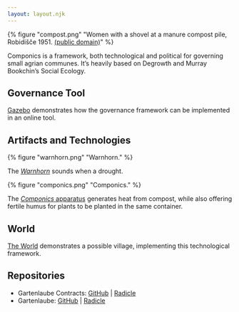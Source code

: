 ```yaml
---
layout: layout.njk
---
```


{% figure "compost.png" "Women with a shovel at a manure compost pile, Robidišče 1951. <a href='https://commons.wikimedia.org/wiki/File:%22Gnoj_basajo_v_ko%C5%A1_na_mu%C5%A1u%22,_Robidi%C5%A1%C4%8De_1951.jpg'>(public domain)</a>" %}

Componics is a framework, both technological and political for governing small agrian communes. It’s heavily based on Degrowth and Murray Bookchin’s Social Ecology.

## Governance Tool

[Gazebo](https://gazebo.compost.energy) demonstrates how the governance framework can be implemented in an online tool.

## Artifacts and Technologies

{% figure "warnhorn.png" "Warnhorn." %}

The [_Warnhorn_](https://www.dropbox.com/s/djdju0uh6bnfcqx/warnhorn.stl?dl=0) sounds when a drought.

{% figure "componics.png" "Componics." %}

The [_Componics_ apparatus](https://www.dropbox.com/s/tvx5c78c74ovr8e/componics.stl?dl=0) generates heat from compost, while also offering fertile humus for plants to be planted in the same container.

## World

[The World](https://world.compost.energy) demonstrates a possible village, implementing this technological framework.

## Repositories

* Gartenlaube Contracts: [GitHub](https://github.com/kenokenobingo/gartenlaube-contracts/) \| [Radicle](rad:git:hnrkx34ytbmju44hfq6atrdszssry7gjogiko)
* Gartenlaube: [GitHub](https://github.com/kenokenobingo/gartenlaube) \| [Radicle](rad:git:hnrkxh6eq99j48qjm49hucd5fhp9wxqrcbeso)